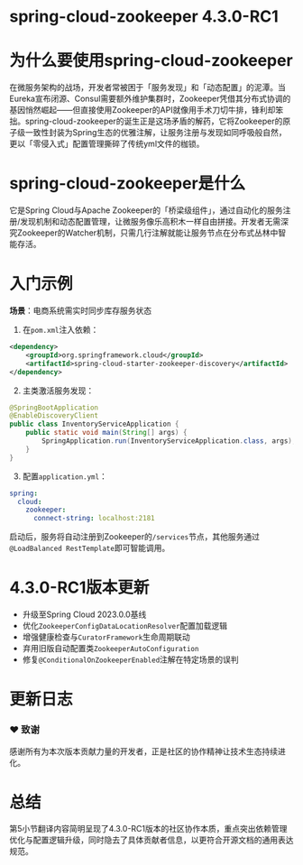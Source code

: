 # spring-cloud-zookeeper 4.3.0-RC1
# 为什么要使用spring-cloud-zookeeper  
在微服务架构的战场，开发者常被困于「服务发现」和「动态配置」的泥潭。当Eureka宣布闭源、Consul需要额外维护集群时，Zookeeper凭借其分布式协调的基因悄然崛起——但直接使用Zookeeper的API就像用手术刀切牛排，锋利却笨拙。spring-cloud-zookeeper的诞生正是这场矛盾的解药，它将Zookeeper的原子级一致性封装为Spring生态的优雅注解，让服务注册与发现如同呼吸般自然，更以「零侵入式」配置管理撕碎了传统yml文件的枷锁。  

# spring-cloud-zookeeper是什么  
它是Spring Cloud与Apache Zookeeper的「桥梁级组件」，通过自动化的服务注册/发现机制和动态配置管理，让微服务像乐高积木一样自由拼接。开发者无需深究Zookeeper的Watcher机制，只需几行注解就能让服务节点在分布式丛林中智能存活。  

# 入门示例  
**场景**：电商系统需实时同步库存服务状态  
1. 在`pom.xml`注入依赖：  
```xml
<dependency>
    <groupId>org.springframework.cloud</groupId>
    <artifactId>spring-cloud-starter-zookeeper-discovery</artifactId>
</dependency>
```
2. 主类激活服务发现：  
```java
@SpringBootApplication
@EnableDiscoveryClient
public class InventoryServiceApplication {
    public static void main(String[] args) {
        SpringApplication.run(InventoryServiceApplication.class, args);
    }
}
```
3. 配置`application.yml`：  
```yaml
spring:
  cloud:
    zookeeper:
      connect-string: localhost:2181
```
启动后，服务将自动注册到Zookeeper的`/services`节点，其他服务通过`@LoadBalanced RestTemplate`即可智能调用。  

# 4.3.0-RC1版本更新  
- 升级至Spring Cloud 2023.0.0基线  
- 优化`ZookeeperConfigDataLocationResolver`配置加载逻辑  
- 增强健康检查与`CuratorFramework`生命周期联动  
- 弃用旧版自动配置类`ZookeeperAutoConfiguration`  
- 修复`@ConditionalOnZookeeperEnabled`注解在特定场景的误判  

# 更新日志  
### ❤️ 致谢  
感谢所有为本次版本贡献力量的开发者，正是社区的协作精神让技术生态持续进化。  

# 总结  
第5小节翻译内容简明呈现了4.3.0-RC1版本的社区协作本质，重点突出依赖管理优化与配置逻辑升级，同时隐去了具体贡献者信息，以更符合开源文档的通用表达规范。